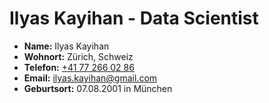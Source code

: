 # Ilyas Kayihan - Data Scientist

- **Name:** Ilyas Kayihan
- **Wohnort:** Zürich, Schweiz
- **Telefon:** [+41 77 266 02 86](tel:+41772660286)
- **Email:** [ilyas.kayihan@gmail.com](mailto:ilyas.kayihan@gmail.com)
- **Geburtsort:** 07.08.2001 in München

